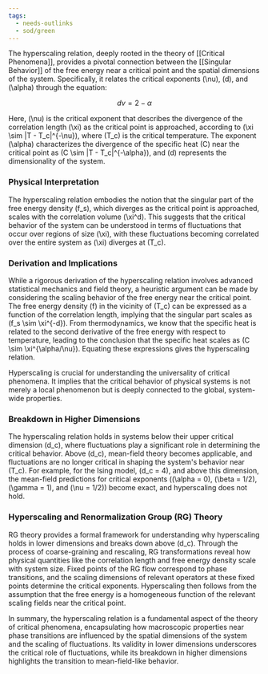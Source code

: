 ```yaml
---
tags:
  - needs-outlinks
  - sod/green
---
```


The hyperscaling relation, deeply rooted in the theory of [[Critical Phenomena]], provides a pivotal connection between the [[Singular Behavior]] of the free energy near a critical point and the spatial dimensions of the system. Specifically, it relates the critical exponents \(\nu\), \(d\), and \(\alpha\) through the equation:

$$ d\nu = 2 - \alpha $$

Here, \(\nu\) is the critical exponent that describes the divergence of the correlation length \(\xi\) as the critical point is approached, according to \(\xi \sim |T - T_c|^{-\nu}\), where \(T_c\) is the critical temperature. The exponent \(\alpha\) characterizes the divergence of the specific heat \(C\) near the critical point as \(C \sim |T - T_c|^{-\alpha}\), and \(d\) represents the dimensionality of the system.

### Physical Interpretation

The hyperscaling relation embodies the notion that the singular part of the free energy density \(f_s\), which diverges as the critical point is approached, scales with the correlation volume \(\xi^d\). This suggests that the critical behavior of the system can be understood in terms of fluctuations that occur over regions of size \(\xi\), with these fluctuations becoming correlated over the entire system as \(\xi\) diverges at \(T_c\).

### Derivation and Implications

While a rigorous derivation of the hyperscaling relation involves advanced statistical mechanics and field theory, a heuristic argument can be made by considering the scaling behavior of the free energy near the critical point. The free energy density \(f\) in the vicinity of \(T_c\) can be expressed as a function of the correlation length, implying that the singular part scales as \(f_s \sim \xi^{-d}\). From thermodynamics, we know that the specific heat is related to the second derivative of the free energy with respect to temperature, leading to the conclusion that the specific heat scales as \(C \sim \xi^{\alpha/\nu}\). Equating these expressions gives the hyperscaling relation.

Hyperscaling is crucial for understanding the universality of critical phenomena. It implies that the critical behavior of physical systems is not merely a local phenomenon but is deeply connected to the global, system-wide properties.

### Breakdown in Higher Dimensions

The hyperscaling relation holds in systems below their upper critical dimension \(d_c\), where fluctuations play a significant role in determining the critical behavior. Above \(d_c\), mean-field theory becomes applicable, and fluctuations are no longer critical in shaping the system's behavior near \(T_c\). For example, for the Ising model, \(d_c = 4\), and above this dimension, the mean-field predictions for critical exponents (\(\alpha = 0\), \(\beta = 1/2\), \(\gamma = 1\), and \(\nu = 1/2\)) become exact, and hyperscaling does not hold.

### Hyperscaling and Renormalization Group (RG) Theory

RG theory provides a formal framework for understanding why hyperscaling holds in lower dimensions and breaks down above \(d_c\). Through the process of coarse-graining and rescaling, RG transformations reveal how physical quantities like the correlation length and free energy density scale with system size. Fixed points of the RG flow correspond to phase transitions, and the scaling dimensions of relevant operators at these fixed points determine the critical exponents. Hyperscaling then follows from the assumption that the free energy is a homogeneous function of the relevant scaling fields near the critical point.

In summary, the hyperscaling relation is a fundamental aspect of the theory of critical phenomena, encapsulating how macroscopic properties near phase transitions are influenced by the spatial dimensions of the system and the scaling of fluctuations. Its validity in lower dimensions underscores the critical role of fluctuations, while its breakdown in higher dimensions highlights the transition to mean-field-like behavior.